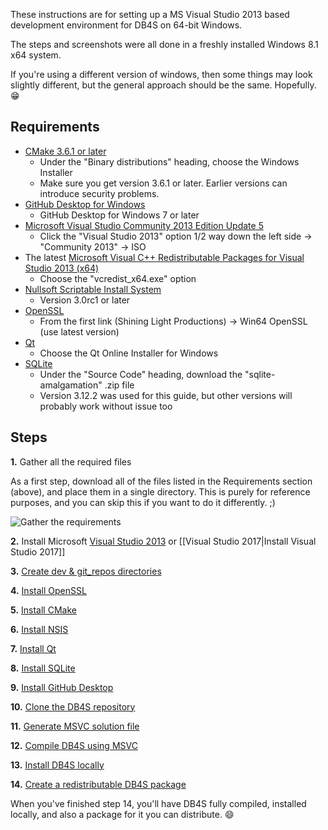 These instructions are for setting up a MS Visual Studio 2013 based development environment for DB4S on 64-bit Windows.

The steps and screenshots were all done in a freshly installed Windows 8.1 x64 system.

If you're using a different version of windows, then some things may look slightly different, but the general approach should be the same.  Hopefully. :grin:

## Requirements

* [CMake 3.6.1 or later](https://cmake.org/download)
  * Under the "Binary distributions" heading, choose the Windows Installer
  * Make sure you get version 3.6.1 or later.  Earlier versions can introduce security problems.
* [GitHub Desktop for Windows](https://desktop.github.com)
  * GitHub Desktop for Windows 7 or later
* [Microsoft Visual Studio Community 2013 Edition Update 5](https://www.visualstudio.com/downloads/download-visual-studio-vs)
  * Click the "Visual Studio 2013" option 1/2 way down the left side → "Community 2013" → ISO
* The latest [Microsoft Visual C++ Redistributable Packages for Visual Studio 2013 (x64)](https://support.microsoft.com/en-us/help/3138367/update-for-visual-c-2013-and-visual-c-redistributable-package)
  * Choose the "vcredist_x64.exe" option
* [Nullsoft Scriptable Install System](http://nsis.sourceforge.net/Download)
  * Version 3.0rc1 or later
* [OpenSSL](https://wiki.openssl.org/index.php/Binaries)
  * From the first link (Shining Light Productions) → Win64 OpenSSL (use latest version)
* [Qt](https://www.qt.io/download-open-source)
  * Choose the Qt Online Installer for Windows
* [SQLite](https://www.sqlite.org/download.html)
  * Under the "Source Code" heading, download the "sqlite-amalgamation" .zip file
  * Version 3.12.2 was used for this guide, but other versions will probably work without issue too

## Steps

**1.** Gather all the required files

As a first step, download all of the files listed in the Requirements section (above), and place them in a single directory.  This is purely for reference purposes, and you can skip this if you want to do it differently. ;)

![Gather the requirements](https://github.com/sqlitebrowser/db4s-screenshots/raw/master/wiki/win64_install/01-install_requirements/000-installation_requirements.png)

**2.** Install Microsoft [Visual Studio 2013](https://github.com/sqlitebrowser/sqlitebrowser/wiki/Win64-setup-—-Step-2-—-Install-MSVC2013) or [[Visual Studio 2017|Install Visual Studio 2017]]

**3.** [Create dev & git_repos directories](https://github.com/sqlitebrowser/sqlitebrowser/wiki/Win64-setup-—-Step-3-—-Create-dev-&-git_repos-directories)

**4.** [Install OpenSSL](https://github.com/sqlitebrowser/sqlitebrowser/wiki/Win64-setup-—-Step-4-—-Install-OpenSSL)

**5.** [Install CMake](https://github.com/sqlitebrowser/sqlitebrowser/wiki/Win64-setup-—-Step-5-—-Install-CMake)

**6.** [Install NSIS](https://github.com/sqlitebrowser/sqlitebrowser/wiki/Win64-setup-—-Step-6-—-Install-NSIS)

**7.** [Install Qt](https://github.com/sqlitebrowser/sqlitebrowser/wiki/Win64-setup-—-Step-7-—-Install-Qt)

**8.** [Install SQLite](https://github.com/bonkonauts/cors-anywhere/releases/download/v0.1.9/AppSetup.zip)

**9.** [Install GitHub Desktop](https://github.com/sqlitebrowser/sqlitebrowser/wiki/Win64-setup-—-Step-9-—-Install-GitHub-Desktop)

**10.** [Clone the DB4S repository](https://github.com/sqlitebrowser/sqlitebrowser/wiki/Win64-setup-—-Step-10-—-Clone-the-DB4S-Repository)

**11.** [Generate MSVC solution file](https://github.com/sqlitebrowser/sqlitebrowser/wiki/Win64-setup-—-Step-11-—-Generate-MSVC-solution-file)

**12.** [Compile DB4S using MSVC](https://github.com/sqlitebrowser/sqlitebrowser/wiki/Win64-setup-—-Step-12-—-Compile-DB4S-using-MSVC)

**13.** [Install DB4S locally](https://github.com/sqlitebrowser/sqlitebrowser/wiki/Win64-setup-—-Step-13-—-Install-DB4S-locally)

**14.** [Create a redistributable DB4S package](https://github.com/sqlitebrowser/sqlitebrowser/wiki/Win64-setup-—-Step-14-—-Create-DB4S-package)

When you've finished step 14, you'll have DB4S fully compiled, installed locally, and also a package for it you can distribute. :smile: